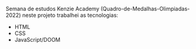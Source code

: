 Semana de estudos Kenzie Academy (Quadro-de-Medalhas-Olimpiadas-2022) neste projeto trabalhei as tecnologias:

* HTML
* CSS
* JavaScript/DOOM
